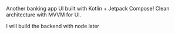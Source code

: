 Another banking app UI built with 
Kotlin + Jetpack Compose! 
Clean architecture with 
MVVM for UI. 

I will build the backend with node later
